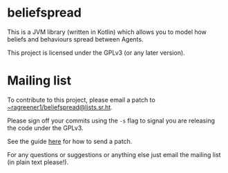 # beliefspread

This is a JVM library (written in Kotlin) which allows you to model how beliefs and behaviours spread between Agents.

This project is licensed under the GPLv3 (or any later version).

# Mailing list

To contribute to this project, please email a patch to [~ragreener1/beliefspread@lists.sr.ht](mailto:~ragreener1/beliefspread@lists.sr.ht).

Please sign off your commits using the `-s` flag to signal you are releasing the code under the GPLv3.

See the guide [here](https://git-send-email.io/) for how to send a patch.

For any questions or suggestions or anything else just email the mailing list (in plain text please!).
